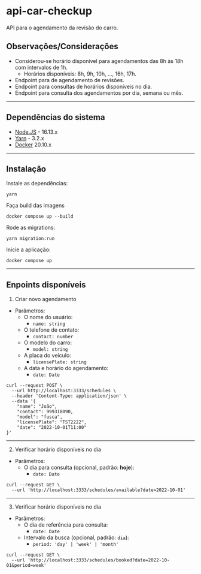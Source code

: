 # api-car-checkup
API para o agendamento da revisão do carro.

##  Observações/Considerações
* Considerou-se horário disponível para agendamentos das 8h às 18h com intervalos de 1h.
  * Horários disponíveis: 8h, 9h, 10h, ..., 16h, 17h.
* Endpoint para de agendamento de revisões.
* Endpoint para consultas de horários disponíveis no dia.
* Endpoint para consulta dos agendamentos por dia, semana ou mês. 
---

## Dependências do sistema

* [Node.JS](https://nodejs.org/en/) - 16.13.x
* [Yarn](https://yarnpkg.com/) - 3.2.x
* [Docker](https://docs.docker.com/get-docker/) 20.10.x
---
## Instalação
Instale as dependências:
```
yarn
```
Faça build das imagens
```
docker compose up --build
```
Rode as migrations:
```
yarn migration:run
```
Inicie a aplicação:

```
docker compose up
```
---
## Enpoints disponíveis

1. Criar novo agendamento
  * Parâmetros:
      * O nome do usuário:
          * `name: string`
      * O telefone de contato:
          * `contact: number`
      * O modelo do carro:
          * `model: string`
      * A placa do veículo:
          * `licensePlate: string`
      * A data e horário do agendamento:
          * `date: Date`
```
curl --request POST \
  --url http://localhost:3333/schedules \
  --header 'Content-Type: application/json' \
  --data '{
	"name": "João",
	"contact": 999318090,
	"model": "fusca",
	"licensePlate": "TST2222",
	"date": "2022-10-01T11:00"
}'
```
---
2. Verificar horário disponíveis no dia
  * Parâmetros:
      * O dia para consulta (opcional, padrão: __hoje__):
          * `date: Date`
```
curl --request GET \
  --url 'http://localhost:3333/schedules/available?date=2022-10-01'
```
---
3. Verificar horário disponíveis no dia
  * Parâmetros:
      * O dia de referência para consulta:
        * `date: Date`
      * Intervalo da busca (opcional, padrão: `dia`):
        * `period: 'day' | 'week' | 'month'`
```
curl --request GET \
  --url 'http://localhost:3333/schedules/booked?date=2022-10-01&period=week'
```
